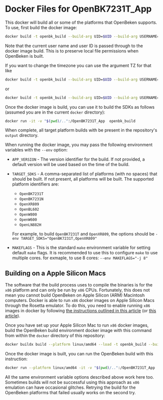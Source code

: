 # Docker Files for OpenBK7231T_App

This docker will build all or some of the platforms that OpenBeken supports. To use, first build the docker image:

```sh
docker build -t openbk_build --build-arg UID=$UID --build-arg USERNAME=$USER .
```

Note that the current user name and user ID is passed through to the docker image build.
This is to preserve local file permissions when OpenBeken is built.

If you want to change the timezone you can use the argument TZ for that like

```sh
docker build -t openbk_build --build-arg UID=$UID --build-arg USERNAME=$USER --build-arg TZ="Etc/UTC" .
```

or

```sh
docker build -t openbk_build --build-arg UID=$UID --build-arg USERNAME=$USER --build-arg TZ="Asia/Tokyo" .
```


Once the docker image is build, you can use it to build the SDKs as follows (assumed you are in the current `docker` directory):

```sh
docker run -it -v "$(pwd)/..":/OpenBK7231T_App  openbk_build
```

When complete, all target platform builds with be present in the repository's `output` directory.

When running the docker image, you may pass the following environment variables with the `--env` option:

* `APP_VERSION` - The version identifier for the build. If not provided, a default version will be used based on the time of the build.
* `TARGET_SDKS` - A comma-separated list of platforms (with no spaces) that should be built. If not present, all platforms will be built. The supported platform identifiers are:
  * `OpenBK7231T`
  * `OpenBK7231N`
  * `OpenXR809`
  * `OpenBL602`
  * `OpenW800`
  * `OpenW600`
  * `OpenLN882H`

  For example, to build `OpenBK7231T` and `OpenXR809`, the options should be `-env TARGET_SDKS="OpenBK7231T,OpenXR809"`
* `MAKEFLAGS` - This is the standard `make` environment variable for setting default `make` flags. It is recommended to use this to configure `make` to use multiple cores. for exmaple, to use 8 cores: `--env MAKEFLAGS="-j 8"`

## Building on a Apple Silicon Macs
The software that the build process uses to compile the binaries is for the `x86` platform and can only be run by `x86` CPUs. Fortunately, this does not mean you cannot build OpenBeken on Apple Silicon (ARM) Macintosh computers. Docker is able to run `x86` docker images on Apple Silicon Macs through the Rosetta emulator. To do this, you need to enable running `x86` images in docker by following [the instructions outlined in this article](https://blog.jaimyn.dev/how-to-build-multi-architecture-docker-images-on-an-m1-mac/) (or [this article](https://levelup.gitconnected.com/docker-on-apple-silicon-mac-how-to-run-x86-containers-with-rosetta-2-4a679913a0d5)).

Once you have set up your Apple Silicon Mac to run `x86` docker images, build the OpenBeken build environment docker image with this command from within the `docker` directory of this repository:
```sh
docker buildx build --platform linux/amd64 --load -t openbk_build --build-arg USERNAME=$USER .
```

Once the docker image is built, you can run the OpenBeken build with this instruction:
```sh
docker run --platform linux/amd64 -it -v "$(pwd)/..":/OpenBK7231T_App  openbk_build
```

All the same environment variable options described above work here too. Sometimes builds will not be successful using this approach as `x86` emulation can have occasional glitches. Retrying the build for the OpenBeken platforms that failed usually works on the second try.
